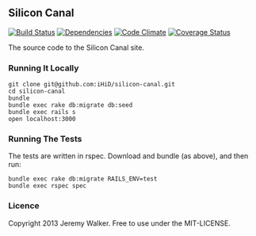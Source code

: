 ## Silicon Canal

[![Build Status](https://travis-ci.org/iHiD/silicon-canal.png)](https://travis-ci.org/iHiD/silicon-canal)
[![Dependencies](https://gemnasium.com/iHiD/silicon-canal.png?travis)](https://gemnasium.com/iHiD/silicon-canal)
[![Code Climate](https://codeclimate.com/github/iHiD/silicon-canal.png)](https://codeclimate.com/github/iHiD/silicon-canal)
[![Coverage Status](https://coveralls.io/repos/iHiD/silicon-canal/badge.png)](https://coveralls.io/r/iHiD/silicon-canal)

The source code to the Silicon Canal site.

### Running It Locally

```
git clone git@github.com:iHiD/silicon-canal.git
cd silicon-canal
bundle
bundle exec rake db:migrate db:seed
bundle exec rails s
open localhost:3000
```

### Running The Tests

The tests are written in rspec. Download and bundle (as above), and then run:
```
bundle exec rake db:migrate RAILS_ENV=test
bundle exec rspec spec
```

### Licence

Copyright 2013 Jeremy Walker. Free to use under the MIT-LICENSE.
